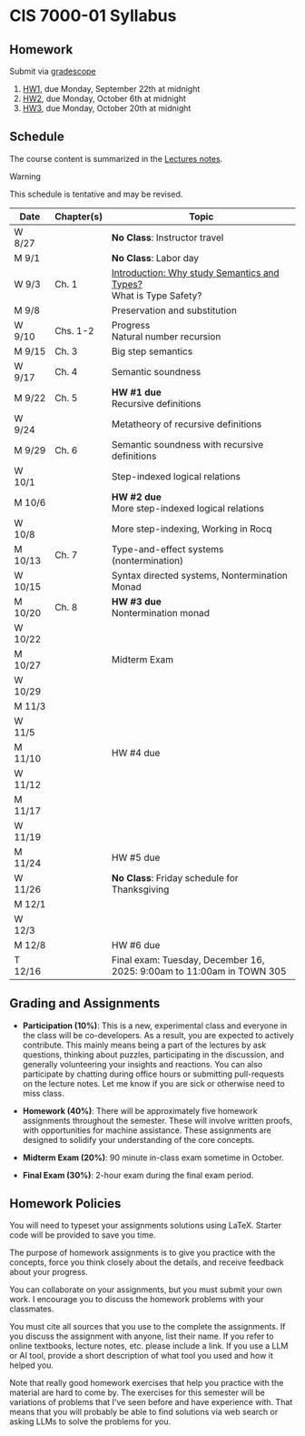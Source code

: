 # CIS 7000-01 Syllabus

## Homework

Submit via [gradescope](https://www.gradescope.com/courses/1126105)

1. [HW1](homework/hw1.pdf), due Monday, September 22th at midnight
2. [HW2](homework/hw2.pdf), due Monday, October 6th at midnight
3. [HW3](homework/hw3.pdf), due Monday, October 20th at midnight
   

## Schedule

The course content is summarized in the [Lectures notes](notes/plst.pdf).

> [!WARNING]
> This schedule is tentative and may be revised.

| Date    | Chapter(s) | Topic |
|---------|----------| ------------------------------------------------------------------------------------------|
| W 8/27  |          | **No Class**: Instructor travel                                                                     |
| M 9/1   |          | **No Class**: Labor day                                                                             |
| W 9/3   | Ch. 1    | [Introduction: Why study Semantics and Types?](notes/01-introduction.md) <br/> What is Type Safety? |
| M 9/8   |          | Preservation and substitution                                                                       |
| W 9/10  | Chs. 1-2 | Progress <br/> Natural number recursion                                                             |
| M 9/15  | Ch. 3    | Big step semantics                                                                                  |
| W 9/17  | Ch. 4    | Semantic soundness                                                                                  |
| M 9/22  | Ch. 5    | **HW #1 due** <br/> Recursive definitions                                                           |
| W 9/24  |          | Metatheory of recursive definitions                                                                 |
| M 9/29  | Ch. 6    | Semantic soundness with recursive definitions                                                       |
| W 10/1  |          | Step-indexed logical relations                                                                      |
| M 10/6  |          | **HW #2 due** <br/> More step-indexed logical relations                                             |
| W 10/8  |          | More step-indexing, Working in Rocq                                                       |
| M 10/13 | Ch. 7    | Type-and-effect systems (nontermination)                                                  |
| W 10/15 |          | Syntax directed systems, Nontermination Monad                                             |
| M 10/20 | Ch. 8    | **HW #3 due** <br/> Nontermination monad                                                  |
| W 10/22 | |                                                                                                    |
| M 10/27 | | Midterm Exam                                                                                       |
| W 10/29 | |                                                                                                    |
| M 11/3  | |                                                                                                    |
| W 11/5  | |                                                                                                    |
| M 11/10 | | HW #4 due                                                                                          |
| W 11/12 | |                                                                                                    |
| M 11/17 | |                                                                                                    |
| W 11/19 | |                                                                                                    |
| M 11/24 | | HW #5 due                                                                                          |
| W 11/26 | | **No Class**: Friday schedule for Thanksgiving                                                     |
| M 12/1  | |                                                                                                    |
| W 12/3  | |                                                                                                    |
| M 12/8  | | HW #6 due                                                                                          |
| T 12/16 | | Final exam: Tuesday, December 16, 2025: 9:00am to 11:00am in TOWN 305                              |

## Grading and Assignments

* **Participation (10%)**: This is a new, experimental class and everyone in
the class will be co-developers. As a result, you are expected to actively
contribute. This mainly means being a part of the lectures by ask questions,
thinking about puzzles, participating in the discussion, and generally
volunteering your insights and reactions. You can also participate by chatting
during office hours or submitting pull-requests on the lecture notes. Let me
know if you are sick or otherwise need to miss class.

* **Homework (40%)**: There will be approximately five homework assignments
throughout the semester. These will involve written proofs, with
opportunities for machine assistance. These assignments are designed to
solidify your understanding of the core concepts.

* **Midterm Exam (20%)**: 90 minute in-class exam sometime in October.

* **Final Exam (30%)**: 2-hour exam during the final exam period.

## Homework Policies

You will need to typeset your assignments solutions using LaTeX. Starter code
will be provided to save you time.

The purpose of homework assignments is to give you practice with the concepts,
force you think closely about the details, and receive feedback about your
progress. 

You can collaborate on your assignments, but you must submit your own work. I
encourage you to discuss the homework problems with your classmates.

You must cite all sources that you use to the complete the assignments. If you
discuss the assignment with anyone, list their name. If you refer to online
textbooks, lecture notes, etc. please include a link. If you use a LLM or AI
tool, provide a short description of what tool you used and how it helped you.

Note that really good homework exercises that help you practice with the
material are hard to come by. The exercises for this semester will be
variations of problems that I've seen before and have experience with. That
means that you will probably be able to find solutions via web search or
asking LLMs to solve the problems for you. 


